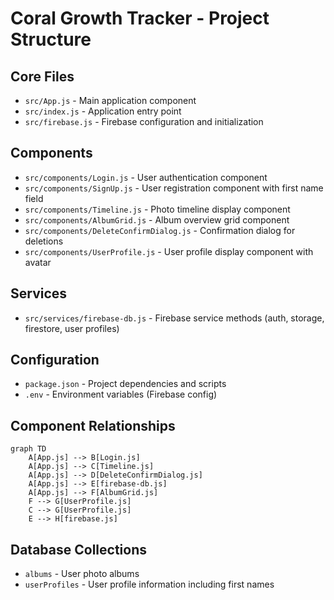 # Coral Growth Tracker - Project Structure

## Core Files
- `src/App.js` - Main application component
- `src/index.js` - Application entry point
- `src/firebase.js` - Firebase configuration and initialization

## Components
- `src/components/Login.js` - User authentication component
- `src/components/SignUp.js` - User registration component with first name field
- `src/components/Timeline.js` - Photo timeline display component
- `src/components/AlbumGrid.js` - Album overview grid component
- `src/components/DeleteConfirmDialog.js` - Confirmation dialog for deletions
- `src/components/UserProfile.js` - User profile display component with avatar

## Services
- `src/services/firebase-db.js` - Firebase service methods (auth, storage, firestore, user profiles)

## Configuration
- `package.json` - Project dependencies and scripts
- `.env` - Environment variables (Firebase config)

## Component Relationships
```mermaid
graph TD
    A[App.js] --> B[Login.js]
    A[App.js] --> C[Timeline.js]
    A[App.js] --> D[DeleteConfirmDialog.js]
    A[App.js] --> E[firebase-db.js]
    A[App.js] --> F[AlbumGrid.js]
    F --> G[UserProfile.js]
    C --> G[UserProfile.js]
    E --> H[firebase.js]
```

## Database Collections
- `albums` - User photo albums
- `userProfiles` - User profile information including first names